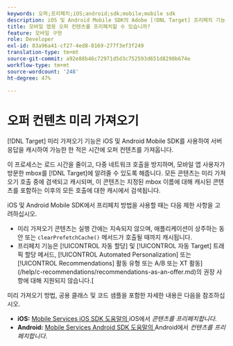 ```yaml
---
keywords: 오퍼;프리페치;iOS;android;sdk;mobile;mobile sdk
description: iOS 및 Android Mobile SDK의 Adobe [!DNL Target] 프리페치 기능을 사용하여 서버 응답을 캐시하여 가능한 한 몇 번 오퍼 컨텐츠를 가져올 수 있습니다.
title: 모바일 앱용 오퍼 컨텐츠를 프리페치할 수 있습니까?
feature: 모바일 구현
role: Developer
exl-id: 83a96a41-cf27-4ed8-8169-277f3ef3f249
translation-type: tm+mt
source-git-commit: a92e88b46c72971d5d3c752593d651d8290b674e
workflow-type: tm+mt
source-wordcount: '248'
ht-degree: 47%

---
```


# 오퍼 컨텐츠 미리 가져오기

[!DNL Target] 미리 가져오기 기능은 iOS 및 Android Mobile SDK를 사용하여 서버 응답을 캐시하여 가능한 한 적은 시간에 오퍼 컨텐츠를 가져옵니다.

이 프로세스는 로드 시간을 줄이고, 다중 네트워크 호출을 방지하며, 모바일 앱 사용자가 방문한 mbox를 [!DNL Target]에 알려줄 수 있도록 해줍니다. 모든 콘텐츠는 미리 가져오기 호출 중에 검색되고 캐시되며, 이 콘텐츠는 지정된 mbox 이름에 대해 캐시된 콘텐츠를 포함하는 이후의 모든 호출에 대한 캐시에서 검색됩니다.

iOS 및 Android Mobile SDK에서 프리페치 방법을 사용할 때는 다음 제한 사항을 고려하십시오.

* 미리 가져오기 콘텐츠는 실행 간에는 지속되지 않으며, 애플리케이션이 상주하는 동안 또는 `clearPrefetchCache()` 메서드가 호출될 때까지 캐시됩니다.
* 프리페치 기능은 [!UICONTROL 자동 할당] 및 [!UICONTROL 자동 Target] 트래픽 할당 메서드, [!UICONTROL Automated Personalization] 또는 [!UICONTROL Recommendations] 활동 유형 또는 A/B 또는 XT 활동](/help/c-recommendations/recommendations-as-an-offer.md)의 권장 사항에 대해 지원되지 않습니다.[

미리 가져오기 방법, 공용 클래스 및 코드 샘플을 포함한 자세한 내용은 다음을 참조하십시오.

* **iOS:**  [Mobile Services iOS SDK 도움말의 ](https://experienceleague.adobe.com/docs/mobile-services/ios/target-ios/c-mob-target-prefetch-ios.html) iOS에서  *콘텐츠를 프리페치합니다*.
* **Android:**  [Mobile Services Android SDK 도움말의 ](https://experienceleague.adobe.com/docs/mobile-services/android/target-android/c-mob-target-prefetch-android.html) Android에서  *컨텐츠를 프리페치합니다*.
